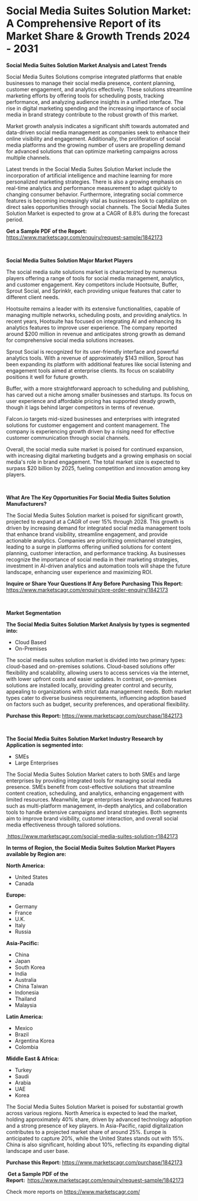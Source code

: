 <p><h1>Social Media Suites Solution Market: A Comprehensive Report of its Market Share & Growth Trends 2024 - 2031</h1></p><p><strong>Social Media Suites Solution Market Analysis and Latest Trends</strong></p>
<p><p>Social Media Suites Solutions comprise integrated platforms that enable businesses to manage their social media presence, content planning, customer engagement, and analytics effectively. These solutions streamline marketing efforts by offering tools for scheduling posts, tracking performance, and analyzing audience insights in a unified interface. The rise in digital marketing spending and the increasing importance of social media in brand strategy contribute to the robust growth of this market.</p><p>Market growth analysis indicates a significant shift towards automated and data-driven social media management as companies seek to enhance their online visibility and engagement. Additionally, the proliferation of social media platforms and the growing number of users are propelling demand for advanced solutions that can optimize marketing campaigns across multiple channels.</p><p>Latest trends in the Social Media Suites Solution Market include the incorporation of artificial intelligence and machine learning for more personalized marketing strategies. There is also a growing emphasis on real-time analytics and performance measurement to adapt quickly to changing consumer behavior. Furthermore, integrating social commerce features is becoming increasingly vital as businesses look to capitalize on direct sales opportunities through social channels. The Social Media Suites Solution Market is expected to grow at a CAGR of 8.8% during the forecast period.</p></p>
<p><strong>Get a Sample PDF of the Report:&nbsp;</strong> <a href="https://www.marketscagr.com/enquiry/request-sample/1842173?utm_campaign=1909&utm_medium=2&utm_source=Github&utm_content=ia&utm_term=01012025&utm_id=social-media-suites-solution">https://www.marketscagr.com/enquiry/request-sample/1842173</a></p>
<p>&nbsp;</p>
<p><strong>Social Media Suites Solution Major Market Players</strong></p>
<p><p>The social media suite solutions market is characterized by numerous players offering a range of tools for social media management, analytics, and customer engagement. Key competitors include Hootsuite, Buffer, Sprout Social, and Sprinklr, each providing unique features that cater to different client needs.</p><p>Hootsuite remains a leader with its extensive functionalities, capable of managing multiple networks, scheduling posts, and providing analytics. In recent years, Hootsuite has focused on integrating AI and enhancing its analytics features to improve user experience. The company reported around $200 million in revenue and anticipates strong growth as demand for comprehensive social media solutions increases.</p><p>Sprout Social is recognized for its user-friendly interface and powerful analytics tools. With a revenue of approximately $143 million, Sprout has been expanding its platform with additional features like social listening and engagement tools aimed at enterprise clients. Its focus on scalability positions it well for future growth.</p><p>Buffer, with a more straightforward approach to scheduling and publishing, has carved out a niche among smaller businesses and startups. Its focus on user experience and affordable pricing has supported steady growth, though it lags behind larger competitors in terms of revenue.</p><p>Falcon.io targets mid-sized businesses and enterprises with integrated solutions for customer engagement and content management. The company is experiencing growth driven by a rising need for effective customer communication through social channels.</p><p>Overall, the social media suite market is poised for continued expansion, with increasing digital marketing budgets and a growing emphasis on social media's role in brand engagement. The total market size is expected to surpass $20 billion by 2025, fueling competition and innovation among key players.</p></p>
<p>&nbsp;</p>
<p><strong>What Are The Key Opportunities For Social Media Suites Solution Manufacturers?</strong></p>
<p><p>The Social Media Suites Solution market is poised for significant growth, projected to expand at a CAGR of over 15% through 2028. This growth is driven by increasing demand for integrated social media management tools that enhance brand visibility, streamline engagement, and provide actionable analytics. Companies are prioritizing omnichannel strategies, leading to a surge in platforms offering unified solutions for content planning, customer interaction, and performance tracking. As businesses recognize the importance of social media in their marketing strategies, investment in AI-driven analytics and automation tools will shape the future landscape, enhancing user experience and maximizing ROI.</p></p>
<p><strong>Inquire or Share Your Questions If Any Before Purchasing This Report:</strong> <a href="https://www.marketscagr.com/enquiry/pre-order-enquiry/1842173?utm_campaign=1909&utm_medium=2&utm_source=Github&utm_content=ia&utm_term=01012025&utm_id=social-media-suites-solution">https://www.marketscagr.com/enquiry/pre-order-enquiry/1842173</a></p>
<p>&nbsp;</p>
<p><strong>Market Segmentation</strong></p>
<p><strong>The Social Media Suites Solution Market Analysis by types is segmented into:</strong></p>
<p><ul><li>Cloud Based</li><li>On-Premises</li></ul></p>
<p><p>The social media suites solution market is divided into two primary types: cloud-based and on-premises solutions. Cloud-based solutions offer flexibility and scalability, allowing users to access services via the internet, with lower upfront costs and easier updates. In contrast, on-premises solutions are installed locally, providing greater control and security, appealing to organizations with strict data management needs. Both market types cater to diverse business requirements, influencing adoption based on factors such as budget, security preferences, and operational flexibility.</p></p>
<p><strong>Purchase this Report:&nbsp;</strong><a href="https://www.marketscagr.com/purchase/1842173?utm_campaign=1909&utm_medium=2&utm_source=Github&utm_content=ia&utm_term=01012025&utm_id=social-media-suites-solution">https://www.marketscagr.com/purchase/1842173</a></p>
<p>&nbsp;</p>
<p><strong>The Social Media Suites Solution Market Industry Research by Application is segmented into:</strong></p>
<p><ul><li>SMEs</li><li>Large Enterprises</li></ul></p>
<p><p>The Social Media Suites Solution Market caters to both SMEs and large enterprises by providing integrated tools for managing social media presence. SMEs benefit from cost-effective solutions that streamline content creation, scheduling, and analytics, enhancing engagement with limited resources. Meanwhile, large enterprises leverage advanced features such as multi-platform management, in-depth analytics, and collaboration tools to handle extensive campaigns and brand strategies. Both segments aim to improve brand visibility, customer interaction, and overall social media effectiveness through tailored solutions.</p></p>
<p><a href="https://www.marketscagr.com/social-media-suites-solution-r1842173?utm_campaign=1909&utm_medium=2&utm_source=Github&utm_content=ia&utm_term=01012025&utm_id=social-media-suites-solution">&nbsp;https://www.marketscagr.com/social-media-suites-solution-r1842173</a></p>
<p><strong>In terms of Region, the Social Media Suites Solution Market Players available by Region are:</strong></p>
<p>
    <p> <strong> North America: </strong>
        <ul>
            <li>United States</li>
            <li>Canada</li>
        </ul>
        </p> 
    <p> <strong> Europe: </strong>
        <ul>
            <li>Germany</li>
            <li>France</li>
            <li>U.K.</li>
            <li>Italy</li>
            <li>Russia</li>
        </ul>
        </p> 
    <p> <strong> Asia-Pacific: </strong>
        <ul>
            <li>China</li>
            <li>Japan</li>
            <li>South Korea</li>
            <li>India</li>
            <li>Australia</li>
            <li>China Taiwan</li>
            <li>Indonesia</li>
            <li>Thailand</li>
            <li>Malaysia</li>
        </ul>
        </p> 
    <p> <strong> Latin America: </strong>
        <ul>
            <li>Mexico</li>
            <li>Brazil</li>
            <li>Argentina Korea</li>
            <li>Colombia</li>
        </ul>
        </p> 
    <p> <strong> Middle East & Africa: </strong>
        <ul>
            <li>Turkey</li>
            <li>Saudi</li>
            <li>Arabia</li>
            <li>UAE</li>
            <li>Korea</li>
        </ul>
    </p>
    </p>
<p><p>The Social Media Suites Solution Market is poised for substantial growth across various regions. North America is expected to lead the market, holding approximately 40% share, driven by advanced technology adoption and a strong presence of key players. In Asia-Pacific, rapid digitalization contributes to a projected market share of around 25%. Europe is anticipated to capture 20%, while the United States stands out with 15%. China is also significant, holding about 10%, reflecting its expanding digital landscape and user base.</p></p>
<p><strong>Purchase this Report: </strong><a href="https://www.marketscagr.com/purchase/1842173?utm_campaign=1909&utm_medium=2&utm_source=Github&utm_content=ia&utm_term=01012025&utm_id=social-media-suites-solution">https://www.marketscagr.com/purchase/1842173</a></p>
<p>&nbsp;<strong>Get a Sample PDF of the Report:&nbsp;&nbsp;</strong><a href="https://www.marketscagr.com/enquiry/request-sample/1842173?utm_campaign=1909&utm_medium=2&utm_source=Github&utm_content=ia&utm_term=01012025&utm_id=social-media-suites-solution">https://www.marketscagr.com/enquiry/request-sample/1842173</a></p>
<p><strong></strong></p>
<p>Check more reports on <a href="https://www.marketscagr.com/?utm_campaign=1909&utm_medium=2&utm_source=Github&utm_content=ia&utm_term=01012025&utm_id=social-media-suites-solution">https://www.marketscagr.com/</a></p>